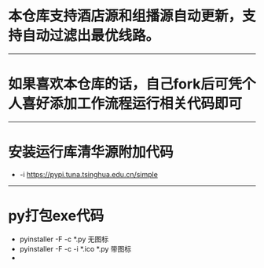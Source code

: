 # 本仓库支持酒店源和组播源自动更新，支持自动过滤出最优线路。

*************************

# 如果喜欢本仓库的话，自己fork后可凭个人喜好添加工作流程运行相关代码即可

*************************
# 安装运行库清华源附加代码
 *  -i https://pypi.tuna.tsinghua.edu.cn/simple

*************************
 # py打包exe代码
* pyinstaller -F -c *.py   无图标
* pyinstaller -F -c -i *.ico *.py   带图标
* 
